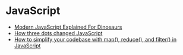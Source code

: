 # JavaScript
* [Modern JavaScript Explained For Dinosaurs](https://medium.com/the-node-js-collection/modern-javascript-explained-for-dinosaurs-f695e9747b70)
* [How three dots changed JavaScript](https://dmitripavlutin.com/how-three-dots-changed-javascript/)
* [How to simplify your codebase with map(), reduce(), and filter() in JavaScript](https://medium.freecodecamp.org/15-useful-javascript-examples-of-map-reduce-and-filter-74cbbb5e0a1f)